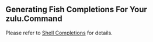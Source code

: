 ## Generating Fish Completions For Your zulu.Command

Please refer to [Shell Completions](shell_completions.md) for details.

